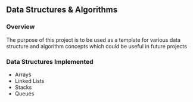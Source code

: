 ## Data Structures & Algorithms

### Overview
The purpose of this project is to be used as a template for various data structure and algorithm concepts which could be useful in future projects

### Data Structures Implemented
- Arrays
- Linked Lists
- Stacks
- Queues
